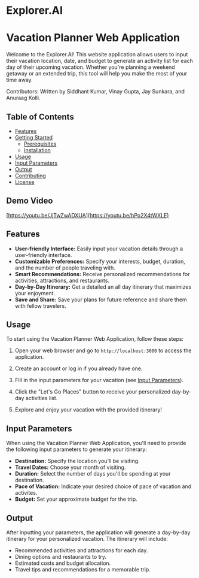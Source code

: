 # Explorer.AI
# Vacation Planner Web Application

Welcome to the Explorer.AI! This website application allows users to input their vacation location, date, and budget to generate an activity list for each day of their upcoming vacation. Whether you're planning a weekend getaway or an extended trip, this tool will help you make the most of your time away.

Contributors: Written by Siddhant Kumar, Vinay Gupta, Jay Sunkara, and Anuraag Kolli.

## Table of Contents

- [Features](#features)
- [Getting Started](#getting-started)
  - [Prerequisites](#prerequisites)
  - [Installation](#installation)
- [Usage](#usage)
- [Input Parameters](#input-parameters)
- [Output](#output)
- [Contributing](#contributing)
- [License](#license)

## Demo Video
[https://youtu.be/JjTwZwADXUA](https://youtu.be/hPo2X4tWXLE)


## Features

- **User-friendly Interface:** Easily input your vacation details through a user-friendly interface.
- **Customizable Preferences:** Specify your interests, budget, duration, and the number of people traveling with.
- **Smart Recommendations:** Receive personalized recommendations for activities, attractions, and restaurants.
- **Day-by-Day Itinerary:** Get a detailed an all day itinerary that maximizes your enjoyment.
- **Save and Share:** Save your plans for future reference and share them with fellow travelers.


## Usage

To start using the Vacation Planner Web Application, follow these steps:

1. Open your web browser and go to `http://localhost:3000` to access the application.

2. Create an account or log in if you already have one.

3. Fill in the input parameters for your vacation (see [Input Parameters](#input-parameters)).

4. Click the "Let's Go Places" button to receive your personalized day-by-day activities list.

5. Explore and enjoy your vacation with the provided itinerary!

## Input Parameters

When using the Vacation Planner Web Application, you'll need to provide the following input parameters to generate your itinerary:

- **Destination:** Specify the location you'll be visiting.
- **Travel Dates:** Choose your month of visiting.
- **Duration:** Select the number of days you'll be spending at your destination.
- **Pace of Vacation:** Indicate your desired choice of pace of vacation and activites.
- **Budget:** Set your approximate budget for the trip.

## Output

After inputting your parameters, the application will generate a day-by-day itinerary for your personalized vacation. The itinerary will include:

- Recommended activities and attractions for each day.
- Dining options and restaurants to try.
- Estimated costs and budget allocation.
- Travel tips and recommendations for a memorable trip.




